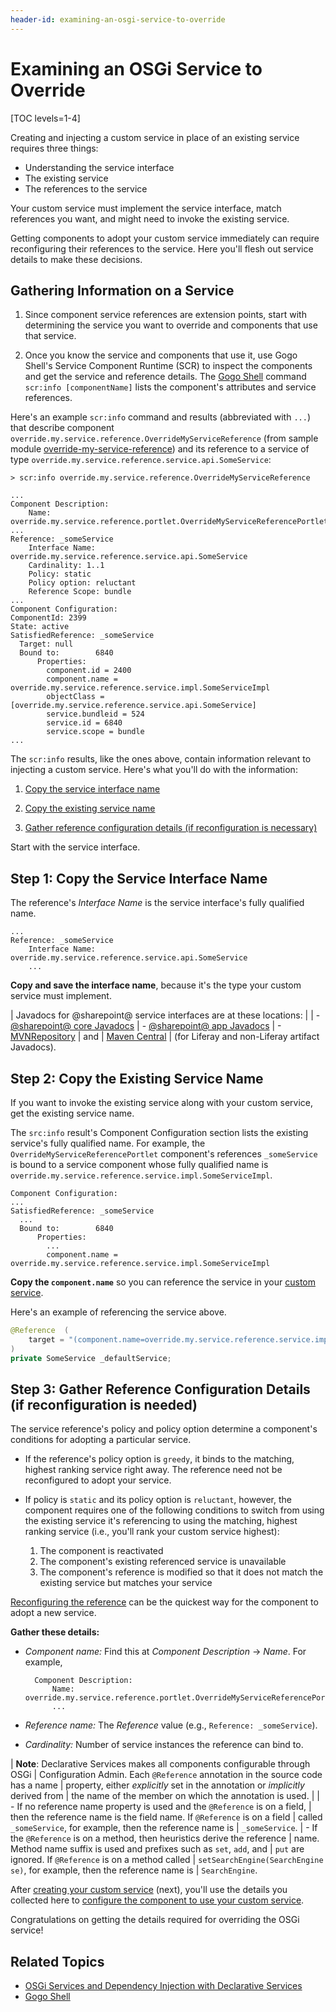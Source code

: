 ```yaml
---
header-id: examining-an-osgi-service-to-override
---
```


# Examining an OSGi Service to Override

[TOC levels=1-4]

Creating and injecting a custom service in place of an existing service requires 
three things: 

- Understanding the service interface 
- The existing service 
- The references to the service 

Your custom service must implement the service interface, match 
references you want, and might need to invoke the existing service. 

Getting components to adopt your custom service immediately can require 
reconfiguring their references to the service. Here you'll flesh out service 
details to make these decisions. 

## Gathering Information on a Service

1.  Since component service references are extension points, start with 
    determining the service you want to override and components that use that 
    service. 
    
    <!--replace step 1 text with text below once article is available
    Since component service references are extension points, start with 
    following the steps provided in 
    Finding Extension Points 
    to determine the service you want to override and components that use that 
    service.
    -->

2.  Once you know the service and components that use it, use Gogo Shell's 
    Service Component Runtime (SCR) to inspect the components and get the 
    service and reference details. The 
    [Gogo Shell](/docs/7-2/customization/-/knowledge_base/c/using-the-felix-gogo-shell) 
    command `scr:info [componentName]` lists the component's attributes and 
    service references. 

Here's an example `scr:info` command and results (abbreviated with `...`) that
describe component `override.my.service.reference.OverrideMyServiceReference`
(from sample module
[override-my-service-reference](https://portal.liferay.dev/documents/113763090/114000186/override-my-service-reference.zip))
and its reference to a service of type
`override.my.service.reference.service.api.SomeService`: 

    > scr:info override.my.service.reference.OverrideMyServiceReference 

    ...
    Component Description:
        Name: override.my.service.reference.portlet.OverrideMyServiceReferencePortlet
    ...
    Reference: _someService
        Interface Name: override.my.service.reference.service.api.SomeService
        Cardinality: 1..1
        Policy: static
        Policy option: reluctant
        Reference Scope: bundle
    ...
    Component Configuration:
    ComponentId: 2399
    State: active
    SatisfiedReference: _someService
      Target: null
      Bound to:        6840
          Properties:
            component.id = 2400
            component.name = override.my.service.reference.service.impl.SomeServiceImpl
            objectClass = [override.my.service.reference.service.api.SomeService]
            service.bundleid = 524
            service.id = 6840
            service.scope = bundle
    ...
 
The `scr:info` results, like the ones above, contain information relevant to 
injecting a custom service. Here's what you'll do with the information: 

1.  [Copy the service interface name](#step-1-copy-the-service-interface-name) 

2.  [Copy the existing service name](#step-2-copy-the-existing-service-name) 

3.  [Gather reference configuration details (if reconfiguration is necessary)](#step-3-gather-reference-configuration-details-if-reconfiguration-is-needed)

Start with the service interface. 

## Step 1: Copy the Service Interface Name

The reference's *Interface Name* is the service interface's fully qualified 
name.

    ...
    Reference: _someService
        Interface Name: override.my.service.reference.service.api.SomeService
        ...

**Copy and save the interface name**, because it's the type your custom service 
must implement. 

| Javadocs for @sharepoint@ service interfaces are at these locations:
| 
| - [@sharepoint@ core Javadocs](@platform-ref@/7.2-latest/javadocs/)
| - [@sharepoint@ app Javadocs](@app-ref@)
| - [MVNRepository](https://mvnrepository.com/)
|   and
|   [Maven Central](https://search.maven.org/)
|   (for Liferay and non-Liferay artifact Javadocs).

## Step 2: Copy the Existing Service Name

If you want to invoke the existing service along with your custom service, get 
the existing service name. 

The `src:info` result's Component Configuration section lists the existing 
service's fully qualified name. For example, the 
`OverrideMyServiceReferencePortlet` component's references `_someService` is 
bound to a service component whose fully qualified name is 
`override.my.service.reference.service.impl.SomeServiceImpl`. 

    Component Configuration:
    ...
    SatisfiedReference: _someService
      ...
      Bound to:        6840
          Properties:
            ...
            component.name = override.my.service.reference.service.impl.SomeServiceImpl

**Copy the `component.name`** so you can reference the service in your 
[custom service](/docs/7-2/customization/-/knowledge_base/c/creating-a-custom-osgi-service).

Here's an example of referencing the service above. 

```java
@Reference  (
    target = "(component.name=override.my.service.reference.service.impl.SomeServiceImpl)"
)
private SomeService _defaultService;
```

## Step 3: Gather Reference Configuration Details (if reconfiguration is needed)

The service reference's policy and policy option determine a component's 
conditions for adopting a particular service. 

- If the reference's policy option is `greedy`, it binds to the matching, 
  highest ranking service right away. The reference need not be reconfigured to 
  adopt your service. 

- If policy is `static` and its policy option is `reluctant`, however, the 
  component requires one of the following conditions to switch from using the 
  existing service it's referencing to using the matching, highest ranking 
  service (i.e., you'll rank your custom service highest):

   1. The component is reactivated
   2. The component's existing referenced service is unavailable
   3. The component's reference is modified so that it does not match the
      existing service but matches your service

[Reconfiguring the reference](/docs/7-2/customization/-/knowledge_base/c/reconfiguring-components-to-use-your-service) 
can be the quickest way for the component to adopt a new service. 

**Gather these details:** 

- *Component name:* Find this at *Component Description* &rarr; *Name*. For example,

        Component Description:
            Name: override.my.service.reference.portlet.OverrideMyServiceReferencePortlet
            ...

- *Reference name:* The *Reference* value (e.g., `Reference: _someService`).

- *Cardinality:* Number of service instances the reference can bind to. 

| **Note**: Declarative Services makes all components configurable through OSGi 
| Configuration Admin. Each `@Reference` annotation in the source code has a name 
| property, either *explicitly* set in the annotation or *implicitly* derived from 
| the name of the member on which the annotation is used. 
| 
| -   If no reference name property is used and the `@Reference` is on a field, 
|     then the reference name is the field name. If `@Reference` is on a field 
|     called `_someService`, for example, then the reference name is 
|     `_someService`. 
| -   If the `@Reference` is on a method, then heuristics derive the reference 
|     name. Method name suffix is used and prefixes such as `set`, `add`, and 
|     `put` are ignored. If `@Reference` is on a method called 
|     `setSearchEngine(SearchEngine se)`, for example, then the reference name is 
|     `SearchEngine`. 

After [creating your custom service](/docs/7-2/customization/-/knowledge_base/c/creating-a-custom-osgi-service) 
(next), you'll use the details you collected here to [configure the component 
to use your custom service](/docs/7-2/customization/-/knowledge_base/c/reconfiguring-components-to-use-your-service). 

Congratulations on getting the details required for overriding the OSGi service! 

## Related Topics

- [OSGi Services and Dependency Injection with Declarative Services](/docs/7-2/frameworks/-/knowledge_base/f/declarative-services)
- [Gogo Shell](/docs/7-2/customization/-/knowledge_base/c/using-the-felix-gogo-shell)
